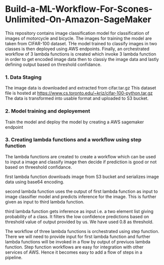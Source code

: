 # Build-a-ML-Workflow-For-Scones-Unlimited-On-Amazon-SageMaker

This repository contains image classification model for classification of images of motorcycle and bicycle.
The images for training the model are taken from CIFAR-100 dataset.
THe model trained to classify images in two classes is then deployed using AWS endpoints.
Finally, an orchestrated workflow of 3 lambda functions is created which invoke 3 lambda function in order to get encoded image data then to classiy the image data and lastly defining output based on threshold confidance.


### 1. Data Staging
The image data is downloaded and extracted from cifar.tar.gz This dataset file is hosted at https://www.cs.toronto.edu/~kriz/cifar-100-python.tar.gz
The data is transformed into usable format and uploaded to S3 bucket.

### 2. Model training and deployement
Train the model and deploy the model by creating a AWS sagemaker endpoint

### 3. Creating lambda functions and a workflow using step function
The lambda functions are created to create a workflow which can be used to input a image and classify image then decide if prediction is good or not based on threeshold confidance.

first lambda function downloads image from S3 bucket and serializes image data using base64 encoding.

second lambda function uses the output of first lambda function as input to image classifier model and predicts inference for the image. This is further given as input to third lambda function.

third lambda function gets inference as input i.e. a two element list giving probability of a class. It filters the low confidence predictions based on threshold value of output provided by us. We have used 0.8 as threshold.


The workflow of three lambda functions is orchestrated using step function. There we will need to provide input for first lambda function and further lambda functions will be invoked in a flow by output of previuos lambda function.
Step function workflows are easy for integration with other services of AWS. Hence it becomes easy to add a flow of steps in a pipeline.
